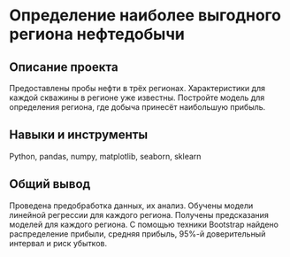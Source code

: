 # Определение наиболее выгодного региона нефтедобычи
## Описание проекта
Предоставлены пробы нефти в трёх регионах. Характеристики для каждой скважины в регионе уже известны. Постройте модель для определения региона, где добыча принесёт наибольшую прибыль.

## Навыки и инструменты
Python, pandas, numpy, matplotlib, seaborn, sklearn

## Общий вывод
Проведена предобработка данных, их анализ. Обучены модели линейной регрессии для каждого региона. Получены предсказания моделей для каждого региона. С помощью техники Bootstrap найдено распределение прибыли, средняя прибыль, 95%-й доверительный интервал и риск убытков.
